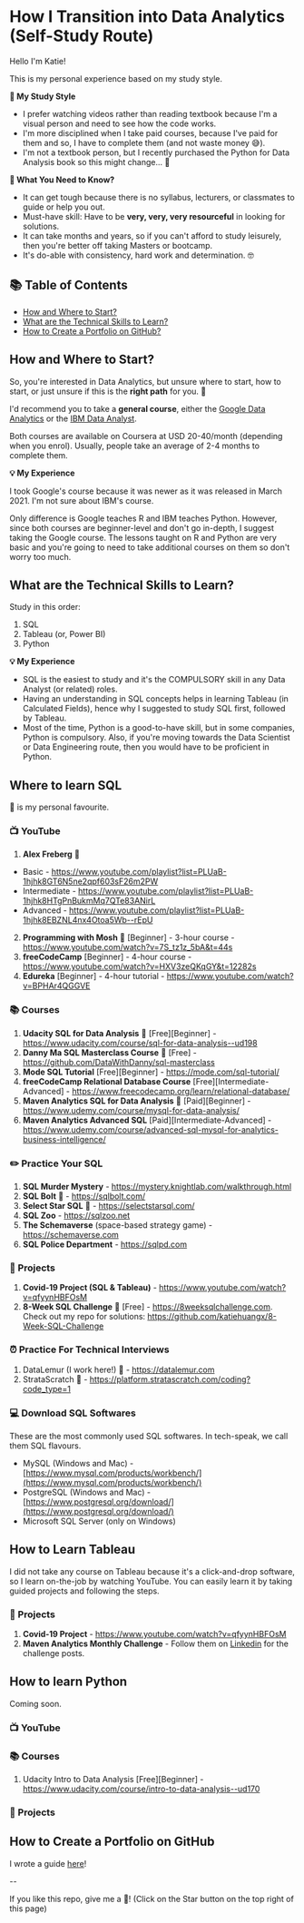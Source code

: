 # How I Transition into Data Analytics (Self-Study Route)

Hello I'm Katie!

This is my personal experience based on my study style.

**📕 My Study Style**
- I prefer watching videos rather than reading textbook because I'm a visual person and need to see how the code works.
- I'm more disciplined when I take paid courses, because I've paid for them and so, I have to complete them (and not waste money 😅). 
- I'm not a textbook person, but I recently purchased the Python for Data Analysis book so this might change... 👀

**🧐 What You Need to Know?**
- It can get tough because there is no syllabus, lecturers, or classmates to guide or help you out. 
- Must-have skill: Have to be **very, very, very resourceful** in looking for solutions. 
- It can take months and years, so if you can't afford to study leisurely, then you're better off taking Masters or bootcamp.
- It's do-able with consistency, hard work and determination. 🤓

## 📚 Table of Contents
- [How and Where to Start?](#how-and-where-to-start)
- [What are the Technical Skills to Learn?](#what-are-the-technical-skills-to-learn)
- [How to Create a Portfolio on GitHub?](#how-to-create-a-portfolio-on-github)

## How and Where to Start?

So, you're interested in Data Analytics, but unsure where to start, how to start, or just unsure if this is the **right path** for you. 🧐

I'd recommend you to take a **general course**, either the [Google Data Analytics](https://www.coursera.org/professional-certificates/google-data-analytics) or the [IBM Data Analyst](https://www.coursera.org/professional-certificates/ibm-data-analyst?).

Both courses are available on Coursera at USD 20-40/month (depending when you enrol). Usually, people take an average of 2-4 months to complete them.

**💡 My Experience**

I took Google's course because it was newer as it was released in March 2021. I'm not sure about IBM's course.

Only difference is Google teaches R and IBM teaches Python. However, since both courses are beginner-level and don't go in-depth, I suggest taking the Google course. The lessons taught on R and Python are very basic and you're going to need to take additional courses on them so don't worry too much. 

## What are the Technical Skills to Learn?

Study in this order:
1. SQL
2. Tableau (or, Power BI)
3. Python 

**💡 My Experience**
- SQL is the easiest to study and it's the COMPULSORY skill in any Data Analyst (or related) roles. 
- Having an understanding in SQL concepts helps in learning Tableau (in Calculated Fields), hence why I suggested to study SQL first, followed by Tableau.
- Most of the time, Python is a good-to-have skill, but in some companies, Python is compulsory. Also, if you're moving towards the Data Scientist or Data Engineering route, then you would have to be proficient in Python.

## Where to learn SQL

🌟 is my personal favourite. 

### 📺 YouTube
1. **Alex Freberg** 🌟
- Basic - https://www.youtube.com/playlist?list=PLUaB-1hjhk8GT6N5ne2qpf603sF26m2PW
- Intermediate - https://www.youtube.com/playlist?list=PLUaB-1hjhk8HTgPnBukmMq7QTe83ANirL
- Advanced - https://www.youtube.com/playlist?list=PLUaB-1hjhk8EBZNL4nx4Otoa5Wb--rEpU

2. **Programming with Mosh** 🌟 [Beginner] - 3-hour course - https://www.youtube.com/watch?v=7S_tz1z_5bA&t=44s
3. **freeCodeCamp** [Beginner] - 4-hour course - https://www.youtube.com/watch?v=HXV3zeQKqGY&t=12282s
4. **Edureka** [Beginner] - 4-hour tutorial - https://www.youtube.com/watch?v=BPHAr4QGGVE

### 📚 Courses
1. **Udacity SQL for Data Analysis** 🌟 [Free][Beginner] - https://www.udacity.com/course/sql-for-data-analysis--ud198
2. **Danny Ma SQL Masterclass Course** 🌟 [Free] - https://github.com/DataWithDanny/sql-masterclass
3. **Mode SQL Tutorial** [Free][Beginner] - https://mode.com/sql-tutorial/
4. **freeCodeCamp Relational Database Course** [Free][Intermediate-Advanced] - https://www.freecodecamp.org/learn/relational-database/
5. **Maven Analytics SQL for Data Analysis** 🌟 [Paid][Beginner] - https://www.udemy.com/course/mysql-for-data-analysis/
6. **Maven Analytics Advanced SQL** [Paid][Intermediate-Advanced] - https://www.udemy.com/course/advanced-sql-mysql-for-analytics-business-intelligence/

### ✏️ Practice Your SQL
1. **SQL Murder Mystery** - https://mystery.knightlab.com/walkthrough.html
2. **SQL Bolt** 🌟 - https://sqlbolt.com/
3. **Select Star SQL** 🌟 - https://selectstarsql.com/
4. **SQL Zoo** - https://sqlzoo.net
5. **The Schemaverse** (space-based strategy game) - https://schemaverse.com
6. **SQL Police Department** - https://sqlpd.com

### 📝 Projects
1. **Covid-19 Project (SQL & Tableau)** - https://www.youtube.com/watch?v=qfyynHBFOsM
2. **8-Week SQL Challenge** 🌟 [Free] - https://8weeksqlchallenge.com. Check out my repo for solutions: https://github.com/katiehuangx/8-Week-SQL-Challenge

### ⏰ Practice For Technical Interviews
1. DataLemur (I work here!) 🌟 - https://datalemur.com
2. StrataScratch 🌟 - https://platform.stratascratch.com/coding?code_type=1

### 💻 Download SQL Softwares

These are the most commonly used SQL softwares. In tech-speak, we call them SQL flavours. 
- MySQL (Windows and Mac) - [https://www.mysql.com/products/workbench/](https://www.mysql.com/products/workbench/)
- PostgreSQL (Windows and Mac) - [https://www.postgresql.org/download/](https://www.postgresql.org/download/)
- Microsoft SQL Server (only on Windows)

## How to Learn Tableau

I did not take any course on Tableau because it's a click-and-drop software, so I learn on-the-job by watching YouTube. You can easily learn it by taking guided projects and following the steps. 

### 📝 Projects
1. **Covid-19 Project** - https://www.youtube.com/watch?v=qfyynHBFOsM
2. **Maven Analytics Monthly Challenge** - Follow them on [Linkedin](https://www.linkedin.com/company/maven-analytics/) for the challenge posts.

## How to learn Python

Coming soon. 

### 📺 YouTube

### 📚 Courses
1. Udacity Intro to Data Analysis [Free][Beginner] - https://www.udacity.com/course/intro-to-data-analysis--ud170

### 📝 Projects

## How to Create a Portfolio on GitHub

I wrote a guide [here](https://github.com/katiehuangx/How-to-Create-a-GitHub-Portfolio/blob/main/README.md)!

-- 

If you like this repo, give me a 🌟! (Click on the Star button on the top right of this page)
